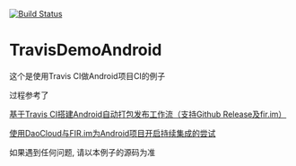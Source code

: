 [![Build Status](https://travis-ci.org/yl33643/TravisDemoAndroid.svg)](https://travis-ci.org/yl33643/TravisDemoAndroid)

# TravisDemoAndroid

这个是使用Travis CI做Android项目CI的例子

过程参考了

[基于Travis CI搭建Android自动打包发布工作流（支持Github Release及fir.im）](http://avnpc.com/pages/android-auto-deploy-workflow-on-travis-ci)

[使用DaoCloud与FIR.im为Android项目开启持续集成的尝试](http://www.jianshu.com/p/a6ebb0e0c5ae)

如果遇到任何问题, 请以本例子的源码为准